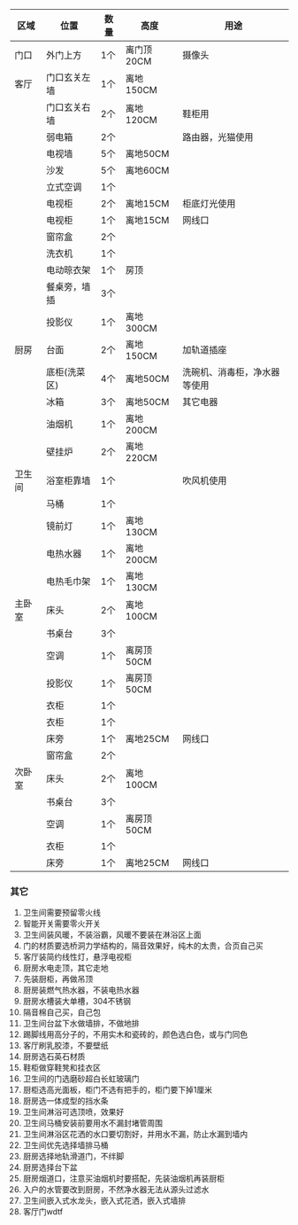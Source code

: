 | 区域   | 位置         | 数量 | 高度       | 用途                         |
| ------ | ------------ | ---- | ---------- | ---------------------------- |
| 门口   | 外门上方     | 1个  | 离门顶20CM | 摄像头                       |
| 客厅   | 门口玄关左墙     | 1个  | 离地150CM  |                              |
|        | 门口玄关右墙     | 2个  | 离地120CM  | 鞋柜用                       |
|        | 弱电箱       | 2个  |            | 路由器，光猫使用             |
|        | 电视墙       | 5个  | 离地50CM   |                              |
|        | 沙发         | 5个  | 离地60CM   |                              |
|        | 立式空调     | 1个  |            |                              |
|        | 电视柜       | 2个  | 离地15CM   | 柜底灯光使用                 |
|        | 电视柜       | 1个  | 离地15CM   | 网线口                       |
|        | 窗帘盒       | 2个  |            |                              |
|        | 洗衣机       | 1个  |            |                              |
|        | 电动晾衣架   | 1个  | 房顶       |                              |
|        | 餐桌旁，墙插       | 3个  |            |                              |
|        | 投影仪       | 1个  | 离地300CM  |                              |
| 厨房   | 台面         | 2个  | 离地150CM  | 加轨道插座                   |
|        | 底柜(洗菜区) | 4个  | 离地50CM   | 洗碗机、消毒柜，净水器等使用 |
|        | 冰箱         | 3个  | 离地50CM   | 其它电器                     |
|        | 油烟机       | 1个  | 离地200CM  |                              |
|        | 壁挂炉       | 2个  | 离地220CM  |                              |
| 卫生间 | 浴室柜靠墙   | 1个  |            | 吹风机使用                   |
|        | 马桶         | 1个  |            |                              |
|        | 镜前灯         | 1个  |离地130CM              |                              |
|        | 电热水器     | 1个  | 离地200CM  |                              |
|        | 电热毛巾架     | 1个  | 离地130CM  |                              |
| 主卧室 | 床头         | 2个  | 离地100CM  |                              |
|        | 书桌台       | 3个  |            |                              |
|        | 空调         | 1个  | 离房顶50CM |                              |
|        | 投影仪       | 1个  | 离房顶50CM |                              |
|        | 衣柜         | 1个  |            |                              |
|        | 衣柜         | 1个  |            |                              |
|        | 床旁         | 1个  | 离地25CM   | 网线口                       |
|        | 窗帘盒       | 2个  |            |                              |
| 次卧室 | 床头         | 2个  | 离地100CM  |                              |
|        | 书桌台       | 3个  |            |                              |
|        | 空调         | 1个  | 离房顶50CM |                              |
|        | 衣柜         | 1个  |            |                              |
|        | 床旁         | 1个  | 离地25CM   | 网线口                       |

### 其它
1. 卫生间需要预留零火线
2. 智能开关需要零火开关
3. 卫生间装风暖，不装浴霸，风暖不要装在淋浴区上面
4. 门的材质要选桥洞力学结构的，隔音效果好，纯木的太贵，合页自己买
5. 客厅装简约线性灯，悬浮电视柜
6. 厨房水电走顶，其它走地
7.  先装厨柜，再做吊顶
8. 厨房装燃气热水器，不装电热水器
9. 厨房水槽装大单槽，304不锈钢
10. 隔音棉自己买，自己包
11. 卫生间台盆下水做墙排，不做地排
12. 踢脚线用高分子的，不用实木和瓷砖的，颜色选白色，或与门同色
13. 客厅刷乳胶漆，不要壁纸
14. 厨房选石英石材质
15. 鞋柜做穿鞋凳和挂衣区
16. 卫生间的门选磨砂超白长虹玻璃门
17. 厨柜选高光面板，柜门不选有把手的，柜门要下掉1厘米
18. 厨房选一体成型的挡水条
19. 卫生间淋浴可选顶喷，效果好
20. 卫生间马桶安装前要用水不漏封堵管周围
21. 卫生间淋浴区花洒的水口要切割好，并用水不漏，防止水漏到墙内
22. 卫生间优先选择墙排马桶
23. 厨房选择地轨滑道门，不绊脚
24. 厨房选择台下盆
25. 厨房烟道口，注意买油烟机时要搭配，先装油烟机再装厨柜
26. 入户的水管要改到厨房，不然净水器无法从源头过滤水
27. 卫生间嵌入式水龙头，嵌入式花洒，嵌入式墙排
28. 客厅门wdtf
